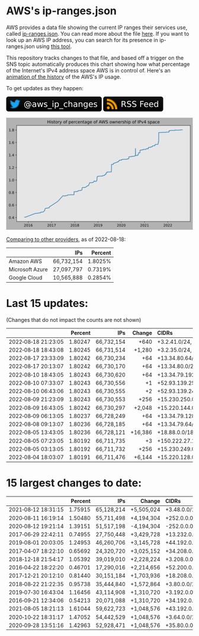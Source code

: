 # AWS's ip-ranges.json

AWS provides a data file showing the current IP ranges their
services use, called [ip-ranges.json](https://ip-ranges.amazonaws.com/ip-ranges.json).
You can read more about the file [here](https://docs.aws.amazon.com/general/latest/gr/aws-ip-ranges.html).
If you want to look up an AWS IP address, you can search for its presence in ip-ranges.json using [this tool](https://seligman.github.io/aws-ip-ranges/).

This repository tracks changes to that file, and based off a trigger on the SNS topic 
automatically produces this chart showing how what percentage of the Internet's IPv4 
address space AWS is in control of.  Here's an 
[animation of the history](https://youtu.be/Su25yl7eol8) of the AWS's IP usage.

To get updates as they happen:

[![@aws_ip_changes on twitter](images/twitter_badge.svg)](https://twitter.com/aws_ip_changes) [![RSS Icon](images/rss_badge.svg)](https://raw.githubusercontent.com/seligman/aws-ip-ranges/master/rss.xml)

![History of AWS](history_count.svg)

[Comparing to other providers](https://github.com/seligman/cloud_sizes), as of 2022-08-18:

| | IPs | Percent |
| --- | ---: | ---: |
| Amazon AWS | 66,732,154 | 1.8025% |
| Microsoft Azure | 27,097,797 | 0.7319% |
| Google Cloud | 10,565,888 | 0.2854% |


# Last 15 updates:

(Changes that do not impact the counts are not shown)

| | Percent | IPs | Change | CIDRs |
| :--- | ---: | ---: | ---: | :--- |
| 2022&#8209;08&#8209;18&nbsp;21:23:05 | 1.80247 | 66,732,154 | +640 | +3.2.41.0/24,&nbsp;+3.2.40.0/25,&nbsp;+3.2.42.0/25,&nbsp;... |
| 2022&#8209;08&#8209;18&nbsp;18:43:08 | 1.80245 | 66,731,514 | +1,280 | +3.2.35.0/24,&nbsp;+3.2.32.128/25,&nbsp;+3.2.34.128/25,&nbsp;... |
| 2022&#8209;08&#8209;17&nbsp;23:33:09 | 1.80242 | 66,730,234 | +64 | +13.34.80.64/26 |
| 2022&#8209;08&#8209;17&nbsp;20:13:07 | 1.80242 | 66,730,170 | +64 | +13.34.80.0/26 |
| 2022&#8209;08&#8209;10&nbsp;18:43:05 | 1.80243 | 66,730,620 | +64 | +13.34.79.192/26 |
| 2022&#8209;08&#8209;10&nbsp;07:33:07 | 1.80243 | 66,730,556 | +1 | +52.93.139.250/32 |
| 2022&#8209;08&#8209;10&nbsp;06:43:06 | 1.80243 | 66,730,555 | +2 | +52.93.139.248/31 |
| 2022&#8209;08&#8209;09&nbsp;21:23:09 | 1.80243 | 66,730,553 | +256 | +15.230.250.0/24 |
| 2022&#8209;08&#8209;09&nbsp;16:43:05 | 1.80242 | 66,730,297 | +2,048 | +15.220.144.0/21 |
| 2022&#8209;08&#8209;09&nbsp;06:13:05 | 1.80237 | 66,728,249 | +64 | +13.34.79.128/26 |
| 2022&#8209;08&#8209;08&nbsp;09:13:07 | 1.80236 | 66,728,185 | +64 | +13.34.79.64/26 |
| 2022&#8209;08&#8209;05&nbsp;13:43:05 | 1.80236 | 66,728,121 | +16,386 | +18.88.0.0/18,&nbsp;+150.222.27.234/31 |
| 2022&#8209;08&#8209;05&nbsp;07:23:05 | 1.80192 | 66,711,735 | +3 | +150.222.27.18/31,&nbsp;+150.222.27.12/32 |
| 2022&#8209;08&#8209;05&nbsp;03:13:05 | 1.80192 | 66,711,732 | +256 | +15.230.249.0/24 |
| 2022&#8209;08&#8209;04&nbsp;18:03:07 | 1.80191 | 66,711,476 | +6,144 | +15.220.128.0/20,&nbsp;+15.220.120.0/21 |


# 15 largest changes to date:

| | Percent | IPs | Change | CIDRs |
| :--- | ---: | ---: | ---: | :--- |
| 2021&#8209;08&#8209;12&nbsp;18:31:15 | 1.75915 | 65,128,214 | +5,505,024 | +3.48.0.0/12,&nbsp;+35.96.0.0/12,&nbsp;+3.152.0.0/13,&nbsp;... |
| 2020&#8209;08&#8209;11&nbsp;16:19:14 | 1.50480 | 55,711,498 | +4,194,304 | +252.0.0.0/10 |
| 2020&#8209;08&#8209;12&nbsp;19:21:14 | 1.39151 | 51,517,198 | -4,194,304 | -252.0.0.0/10 |
| 2017&#8209;06&#8209;29&nbsp;22:42:11 | 0.74955 | 27,750,448 | +3,429,728 | +13.232.0.0/13,&nbsp;+34.240.0.0/13,&nbsp;+35.168.0.0/13,&nbsp;... |
| 2019&#8209;08&#8209;01&nbsp;20:03:05 | 1.24953 | 46,260,706 | +3,145,728 | +44.192.0.0/10,&nbsp;-3.192.0.0/12 |
| 2017&#8209;04&#8209;07&nbsp;18:22:10 | 0.65692 | 24,320,720 | +3,025,152 | +34.208.0.0/12,&nbsp;+34.224.0.0/12,&nbsp;+13.58.0.0/15,&nbsp;... |
| 2018&#8209;12&#8209;18&nbsp;21:54:17 | 1.05392 | 39,019,010 | +2,228,224 | +3.208.0.0/12,&nbsp;+3.224.0.0/12,&nbsp;+13.48.0.0/15 |
| 2016&#8209;04&#8209;22&nbsp;18:22:20 | 0.46701 | 17,290,016 | +2,214,656 | +52.200.0.0/13,&nbsp;+52.208.0.0/13,&nbsp;+52.36.0.0/14,&nbsp;... |
| 2017&#8209;12&#8209;21&nbsp;20:12:10 | 0.81440 | 30,151,184 | +1,703,936 | +18.208.0.0/13,&nbsp;+18.204.0.0/14,&nbsp;+18.224.0.0/14,&nbsp;... |
| 2018&#8209;08&#8209;22&nbsp;21:22:35 | 0.95738 | 35,444,840 | +1,572,864 | +3.80.0.0/12,&nbsp;+3.16.0.0/14,&nbsp;+3.40.0.0/14 |
| 2019&#8209;07&#8209;30&nbsp;16:43:04 | 1.16456 | 43,114,908 | +1,310,720 | +3.192.0.0/12,&nbsp;+15.222.0.0/15,&nbsp;+15.236.0.0/15 |
| 2016&#8209;09&#8209;21&nbsp;12:34:06 | 0.54213 | 20,071,088 | +1,310,720 | +34.192.0.0/12,&nbsp;+35.156.0.0/14,&nbsp;+52.219.68.0/22,&nbsp;... |
| 2021&#8209;08&#8209;05&nbsp;18:21:13 | 1.61044 | 59,622,723 | +1,048,576 | +43.192.0.0/12 |
| 2020&#8209;10&#8209;22&nbsp;18:31:17 | 1.47052 | 54,442,529 | +1,048,576 | +3.64.0.0/12 |
| 2020&#8209;09&#8209;28&nbsp;13:51:16 | 1.42963 | 52,928,471 | +1,048,576 | +35.80.0.0/12 |
